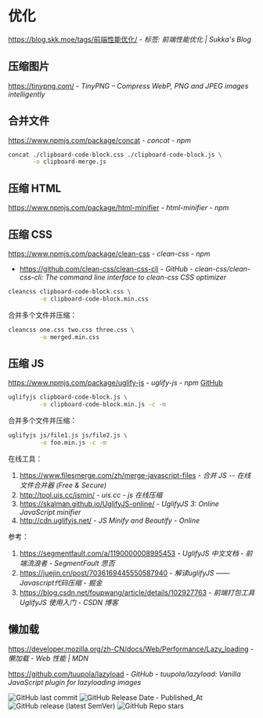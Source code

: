 # 优化

<https://blog.skk.moe/tags/前端性能优化/> - *标签: 前端性能优化 | Sukka's Blog*

## 压缩图片

https://tinypng.com/ - *TinyPNG – Compress WebP, PNG and JPEG images
intelligently*

## 合并文件

https://www.npmjs.com/package/concat - *concat - npm*

```sh
concat ./clipboard-code-block.css ./clipboard-code-block.js \
       -o clipboard-merge.js
```

## 压缩 HTML

https://www.npmjs.com/package/html-minifier - *html-minifier - npm*

## 压缩 CSS

https://www.npmjs.com/package/clean-css - *clean-css - npm*

- https://github.com/clean-css/clean-css-cli - *GitHub -
clean-css/clean-css-cli: The command line interface to clean-css CSS optimizer*

```sh
cleancss clipboard-code-block.css \
         -o clipboard-code-block.min.css
```

合并多个文件并压缩：

```sh
cleancss one.css two.css three.css \
         -o merged.min.css
```

## 压缩 JS

https://www.npmjs.com/package/uglify-js - *uglify-js - npm* [GitHub](https://github.com/mishoo/UglifyJS)

```sh
uglifyjs clipboard-code-block.js \
         -o clipboard-code-block.min.js -c -m
```

合并多个文件并压缩：

```sh
uglifyjs js/file1.js js/file2.js \
         -o foo.min.js -c -m
```

在线工具：

1. https://www.filesmerge.com/zh/merge-javascript-files - *合并 JS -- 在线文件合并器 (Free & Secure)*
2. http://tool.uis.cc/jsmin/ - *uis.cc - js 在线压缩*
3. https://skalman.github.io/UglifyJS-online/ - *UglifyJS 3: Online JavaScript minifier*
4. http://cdn.uglifyjs.net/ - *JS Minify and Beautify - Online*

参考：

1. https://segmentfault.com/a/1190000008995453 - *UglifyJS 中文文档 - 前端流浪者 - SegmentFault 思否*
2. https://juejin.cn/post/7036169445550587940 - *解读uglifyJS ——Javascript代码压缩 - 掘金*
3. https://blog.csdn.net/foupwang/article/details/102927763 - *前端打包工具 UglifyJS 使用入门 - CSDN 博客*

## 懒加载

https://developer.mozilla.org/zh-CN/docs/Web/Performance/Lazy_loading - *懒加载 - Web 性能 | MDN*

https://github.com/tuupola/lazyload - *GitHub - tuupola/lazyload: Vanilla
JavaScript plugin for lazyloading images*

![GitHub last commit](https://img.shields.io/github/last-commit/tuupola/lazyload?color=blue&logo=github)
![GitHub Release Date - Published_At](https://img.shields.io/github/release-date/tuupola/lazyload?display_date=published_at&logo=github)
![GitHub release (latest SemVer)](https://img.shields.io/github/v/release/tuupola/lazyload?logo=github)
![GitHub Repo stars](https://img.shields.io/github/stars/tuupola/lazyload?style=social)
